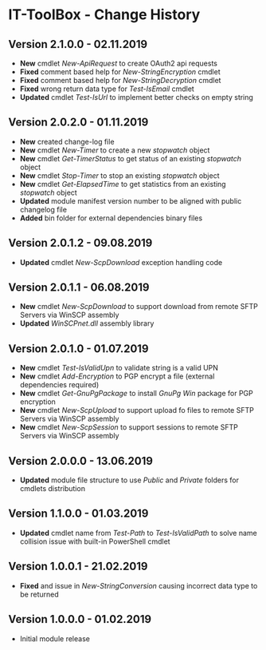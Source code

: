 # IT-ToolBox - Change History

## Version 2.1.0.0 - 02.11.2019

- **New** cmdlet *New-ApiRequest* to create OAuth2 api requests
- **Fixed** comment based help for *New-StringEncryption* cmdlet
- **Fixed** comment based help for *New-StringDecryption* cmdlet
- **Fixed** wrong return data type for *Test-IsEmail* cmdlet
- **Updated** cmdlet *Test-IsUrl* to implement better checks on empty string

## Version 2.0.2.0 - 01.11.2019

- **New** created change-log file
- **New** cmdlet *New-Timer* to create a new *stopwatch* object
- **New** cmdlet *Get-TimerStatus* to get status of an existing *stopwatch* object
- **New** cmdlet *Stop-Timer* to stop an existing *stopwatch* object
- **New** cmdlet *Get-ElapsedTime* to get statistics from an existing *stopwatch* object
- **Updated** module manifest version number to be aligned with public changelog file
- **Added** bin folder for external dependencies binary files

## Version 2.0.1.2 - 09.08.2019

- **Updated** cmdlet *New-ScpDownload* exception handling code

## Version 2.0.1.1 - 06.08.2019

- **New** cmdlet *New-ScpDownload* to support download from remote SFTP Servers via WinSCP assembly
- **Updated** *WinSCPnet.dll* assembly library

## Version 2.0.1.0 - 01.07.2019

- **New** cmdlet *Test-IsValidUpn* to validate string is a valid UPN
- **New** cmdlet *Add-Encryption* to PGP encrypt a file (external dependencies required)
- **New** cmdlet *Get-GnuPgPackage* to install *GnuPg Win* package for PGP encryption
- **New** cmdlet *New-ScpUpload* to support upload fo files to remote SFTP Servers via WinSCP assembly
- **New** cmdlet *New-ScpSession* to support sessions to remote SFTP Servers via WinSCP assembly 

## Version 2.0.0.0 - 13.06.2019

- **Updated** module file structure to use *Public* and *Private* folders for cmdlets distribution

## Version 1.1.0.0 - 01.03.2019

- **Updated** cmdlet name from *Test-Path* to *Test-IsValidPath* to solve name collision issue with built-in PowerShell cmdlet

## Version 1.0.0.1 - 21.02.2019

- **Fixed** and issue in *New-StringConversion* causing incorrect data type to be returned

## Version 1.0.0.0 - 01.02.2019

- Initial module release
